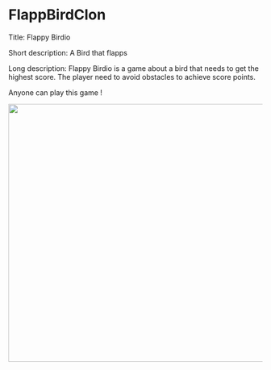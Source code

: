 # FlappBirdClon

Title: Flappy Birdio

Short description: A Bird that flapps

Long description: Flappy Birdio is a game about a bird that needs to get the highest score.
The player need to avoid obstacles to achieve score points.

Anyone can play this game !

<img src="/images/icon2.png" width="512"> 
